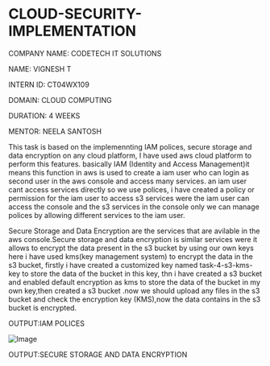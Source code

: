 # CLOUD-SECURITY-IMPLEMENTATION

COMPANY NAME: CODETECH IT SOLUTIONS

NAME: VIGNESH T

INTERN ID: CT04WX109

DOMAIN: CLOUD COMPUTING

DURATION: 4 WEEKS

MENTOR: NEELA SANTOSH

This task is based on the implemennting IAM polices, secure storage and data encryption on any cloud platform, I have used aws cloud platform to perform this features. basically IAM (Identity and Access Management)it means this function in aws is used to create a iam user who can login as second user in the aws console and access many services. an iam user cant access services directly so we use polices, i have created a policy or permission for the iam user to access s3 services were the iam user can access the console and the s3 services in the console only we can manage polices by allowing different services to the iam user.

Secure Storage and Data Encryption are the services that are avilable in the aws console.Secure storage and data encryption is similar services were it allows to encrypt the data present in the s3 bucket by using our own keys  here i have used kms(key management system) to encrypt the data in the s3 bucket, firstly i have created a customized key named task-4-s3-kms-key to store the data of the bucket in this key, thn i have created a s3 bucket and enabled default encryption as kms to store the data of the bucket in my own key,then created a s3 bucket .now we should upload any files in the s3 bucket and check the encryption key (KMS),now the data contains in the s3 bucket is encrypted.

OUTPUT:IAM POLICES

![Image](https://github.com/user-attachments/assets/4fb6d758-6303-46e6-8826-b62c6350bd44)

OUTPUT:SECURE STORAGE AND DATA ENCRYPTION


